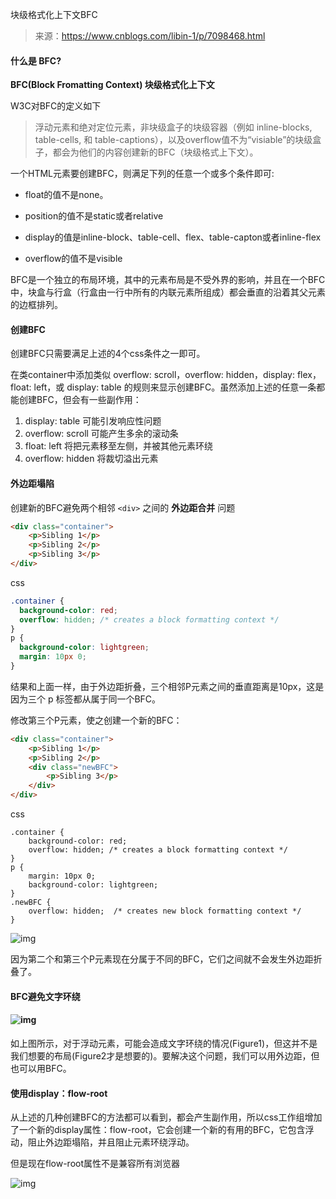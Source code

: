 块级格式化上下文BFC

> 来源：https://www.cnblogs.com/libin-1/p/7098468.html

#### 什么是 BFC?

**BFC(Block Fromatting Context) 块级格式化上下文**

W3C对BFC的定义如下

> 浮动元素和绝对定位元素，非块级盒子的块级容器（例如 inline-blocks, table-cells, 和 table-captions），以及overflow值不为“visiable”的块级盒子，都会为他们的内容创建新的BFC（块级格式上下文）。

一个HTML元素要创建BFC，则满足下列的任意一个或多个条件即可:

- float的值不是none。

- position的值不是static或者relative

- display的值是inline-block、table-cell、flex、table-capton或者inline-flex

- overflow的值不是visible

  

BFC是一个独立的布局环境，其中的元素布局是不受外界的影响，并且在一个BFC中，块盒与行盒（行盒由一行中所有的内联元素所组成）都会垂直的沿着其父元素的边框排列。

#### 创建BFC

创建BFC只需要满足上述的4个css条件之一即可。

在类container中添加类似 overflow: scroll，overflow: hidden，display: flex，float: left，或 display: table 的规则来显示创建BFC。虽然添加上述的任意一条都能创建BFC，但会有一些副作用：

1. display: table 可能引发响应性问题
2. overflow: scroll 可能产生多余的滚动条
3. float: left 将把元素移至左侧，并被其他元素环绕
4. overflow: hidden 将裁切溢出元素

#### 外边距塌陷

创建新的BFC避免两个相邻 `<div>` 之间的 **外边距合并** 问题

```html
<div class="container">
    <p>Sibling 1</p>
    <p>Sibling 2</p>
    <p>Sibling 3</p>
</div>
```

css

```css
.container {
  background-color: red;
  overflow: hidden; /* creates a block formatting context */
}
p {
  background-color: lightgreen;
  margin: 10px 0;
}
```

结果和上面一样，由于外边距折叠，三个相邻P元素之间的垂直距离是10px，这是因为三个 p 标签都从属于同一个BFC。

修改第三个P元素，使之创建一个新的BFC：

```html
<div class="container">
    <p>Sibling 1</p>
    <p>Sibling 2</p>
    <div class="newBFC">
        <p>Sibling 3</p>
    </div>
</div>
```

css

```
.container {
    background-color: red;
    overflow: hidden; /* creates a block formatting context */
}
p {
    margin: 10px 0;
    background-color: lightgreen;
}
.newBFC {
    overflow: hidden;  /* creates new block formatting context */
}
```

![img](https://camo.githubusercontent.com/c7c77701b984c7d4f957a7729db2cf534ef92c3d/687474703a2f2f7365676d656e746661756c742e636f6d2f696d672f62566d327153)

因为第二个和第三个P元素现在分属于不同的BFC，它们之间就不会发生外边距折叠了。



#### BFC避免文字环绕

#### ![img](https://camo.githubusercontent.com/f09eac6e73acf8ecfcc329b1bff19c778912219e/687474703a2f2f7365676d656e746661756c742e636f6d2f696d672f62566d327159)

如上图所示，对于浮动元素，可能会造成文字环绕的情况(Figure1)，但这并不是我们想要的布局(Figure2才是想要的)。要解决这个问题，我们可以用外边距，但也可以用BFC。

#### 使用display：flow-root

从上述的几种创建BFC的方法都可以看到，都会产生副作用，所以css工作组增加了一个新的display属性：flow-root，它会创建一个新的有用的BFC，它包含浮动，阻止外边距塌陷，并且阻止元素环绕浮动。

但是现在flow-root属性不是兼容所有浏览器

![img](https://mmbiz.qpic.cn/mmbiz_png/eXCSRjyNYcbdSyR5Gc52ZEb2gm7pdliaa1oSibRlQuiaz3sxY5fXmPxibFvHeFJQjP6LE2qPCCwKHfQvFQPu0HVlCw/640?wx_fmt=png&tp=webp&wxfrom=5&wx_lazy=1&wx_co=1)